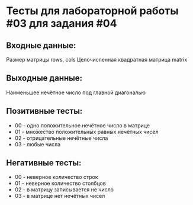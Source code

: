 # Тесты для лабораторной работы #03 для задания #04

## Входные данные:
Размер матрицы rows, cols
Целочисленная квадратная матрица matrix

## Выходные данные:
Наименьшее нечётное число под главной диагональю

## Позитивные тесты:
 - 00 - одно положительное нечётное число в матрице
 - 01 - множество положительных равных нечётных чисел
 - 02 - отрицательные нечётные числа
 - 03 - любые числа

## Негативные тесты:
 - 00 - неверное количество строк
 - 01 - неверное количество столбцов
 - 02 - в матрицу записывается не число
 - 03 - в матрице нет нечётных чисел

